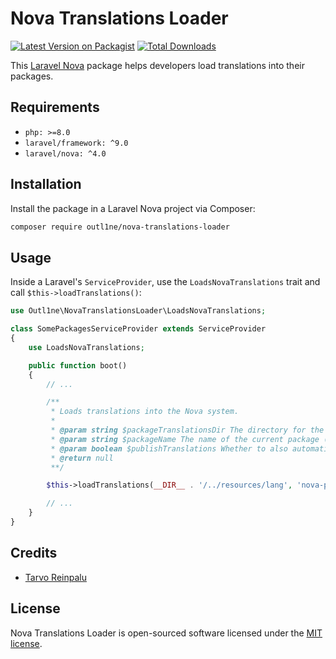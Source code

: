 # Nova Translations Loader

[![Latest Version on Packagist](https://img.shields.io/packagist/v/outl1ne/nova-translations-loader.svg?style=flat-square)](https://packagist.org/packages/outl1ne/nova-translations-loader)
[![Total Downloads](https://img.shields.io/packagist/dt/outl1ne/nova-translations-loader.svg?style=flat-square)](https://packagist.org/packages/outl1ne/nova-translations-loader)

This [Laravel Nova](https://nova.laravel.com/) package helps developers load translations into their packages.

## Requirements

- `php: >=8.0`
- `laravel/framework: ^9.0`
- `laravel/nova: ^4.0`

## Installation

Install the package in a Laravel Nova project via Composer:

```bash
composer require outl1ne/nova-translations-loader
```

## Usage

Inside a Laravel's `ServiceProvider`, use the `LoadsNovaTranslations` trait and call `$this->loadTranslations()`:

```php
use Outl1ne\NovaTranslationsLoader\LoadsNovaTranslations;

class SomePackagesServiceProvider extends ServiceProvider
{
    use LoadsNovaTranslations;

    public function boot()
    {
        // ...

        /**
         * Loads translations into the Nova system.
         *
         * @param string $packageTranslationsDir The directory for the packages' translation files.
         * @param string $packageName The name of the current package (ie 'nova-menu-builder').
         * @param boolean $publishTranslations Whether to also automatically make translations publishable.
         * @return null
         **/

        $this->loadTranslations(__DIR__ . '/../resources/lang', 'nova-package', true);

        // ...
    }
}

```

## Credits

- [Tarvo Reinpalu](https://github.com/Tarpsvo)

## License

Nova Translations Loader is open-sourced software licensed under the [MIT license](LICENSE.md).
